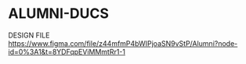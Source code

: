 # ALUMNI-DUCS

DESIGN FILE
https://www.figma.com/file/z44mfmP4bWIPjoaSN9vStP/Alumni?node-id=0%3A1&t=8YDFqpEViMMmtRr1-1
